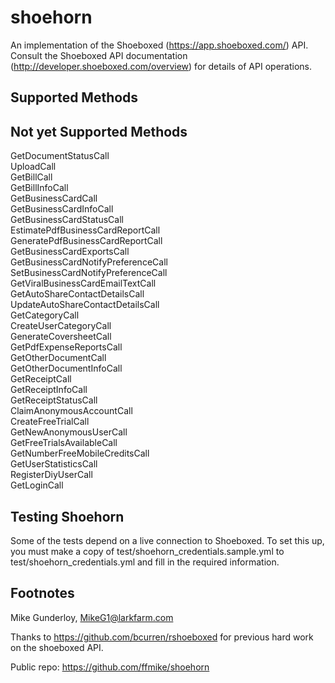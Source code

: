 # shoehorn

An implementation of the Shoeboxed (https://app.shoeboxed.com/) API. Consult the Shoeboxed API documentation (http://developer.shoeboxed.com/overview) for details of API operations.

## Supported Methods

## Not yet Supported Methods

GetDocumentStatusCall  
UploadCall  
GetBillCall  
GetBillInfoCall  
GetBusinessCardCall  
GetBusinessCardInfoCall  
GetBusinessCardStatusCall  
EstimatePdfBusinessCardReportCall  
GeneratePdfBusinessCardReportCall  
GetBusinessCardExportsCall  
GetBusinessCardNotifyPreferenceCall  
SetBusinessCardNotifyPreferenceCall  
GetViralBusinessCardEmailTextCall  
GetAutoShareContactDetailsCall  
UpdateAutoShareContactDetailsCall  
GetCategoryCall  
CreateUserCategoryCall  
GenerateCoversheetCall  
GetPdfExpenseReportsCall  
GetOtherDocumentCall  
GetOtherDocumentInfoCall   
GetReceiptCall  
GetReceiptInfoCall  
GetReceiptStatusCall   
ClaimAnonymousAccountCall  
CreateFreeTrialCall  
GetNewAnonymousUserCall  
GetFreeTrialsAvailableCall  
GetNumberFreeMobileCreditsCall  
GetUserStatisticsCall  
RegisterDiyUserCall  
GetLoginCall  

## Testing Shoehorn

Some of the tests depend on a live connection to Shoeboxed. To set this up, you must make a copy of test/shoehorn\_credentials.sample.yml to test/shoehorn\_credentials.yml and fill in the required information. 

## Footnotes

Mike Gunderloy, MikeG1@larkfarm.com

Thanks to https://github.com/bcurren/rshoeboxed for previous hard work on the shoeboxed API.

Public repo: https://github.com/ffmike/shoehorn